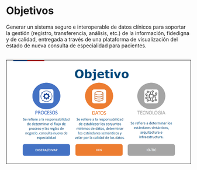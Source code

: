 # Objetivos
Generar un sistema seguro e interoperable de datos clínicos para soportar la gestión (registro, transferencia, análisis, etc.) de la información, fidedigna y de calidad, entregada a través de una plataforma de visualización del estado de nueva consulta de especialidad para pacientes.

<br>
<div align="center" >
  <img  style="border: 1px solid; color: black;" src="pageContent-Objetivos.png"> 
  <p></p>
</div>
<br>